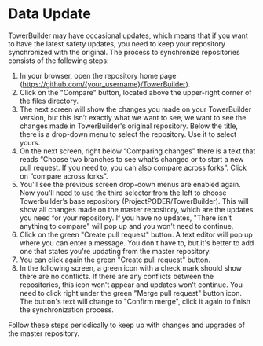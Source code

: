 # Data Update

TowerBuilder may have occasional updates, which means that if you want to have the latest safety updates, you need to keep your repository synchronized with the original. The process to synchronize repositories consists of the following steps:

1. In your browser, open the repository home page (https://github.com/{your_username}/TowerBuilder).
2. Click on the "Compare" button, located above the upper-right corner of the files directory.
3. The next screen will show the changes you made on your TowerBuilder version, but this isn’t exactly what we want to see, we want to see the changes made in TowerBuilder's original repository. Below the title, there is a drop-down menu to select the repository. Use it to select yours.
4. On the next screen, right below “Comparing changes” there is a text that reads “Choose two branches to see what’s changed or to start a new pull request. If you need to, you can also compare across forks”. Click on “compare across forks”.
5. You'll see the previous screen drop-down menus are enabled again. Now you'll need to use the third selector from the left to choose Towerbuilder’s base repository (ProjectPODER/TowerBuilder). This will show all changes made on the master repository, which are the updates you need for your repository. If you have no updates, "There isn't anything to compare" will pop up and you won't need to continue.
6. Click on the green "Create pull request" button. A text editor will pop up where you can enter a message. You don't have to, but it's better to add one that states you're updating from the master repository.
7. You can click again the green "Create pull request" button.
8. In the following screen, a green icon with a check mark should show there are no conflicts. If there are any conflicts between the repositories, this icon won't appear and updates won't continue. You need to click right under the green "Merge pull request" button icon. The button's text will change to "Confirm merge", click it again to finish the synchronization process.

Follow these steps periodically to keep up with changes and upgrades of the master repository.
